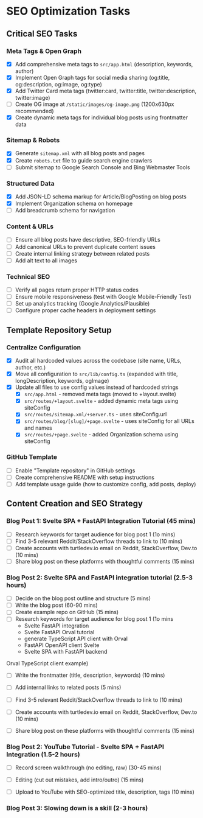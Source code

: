 # SEO Optimization Tasks

## Critical SEO Tasks

### Meta Tags & Open Graph
- [x] Add comprehensive meta tags to `src/app.html` (description, keywords, author)
- [x] Implement Open Graph tags for social media sharing (og:title, og:description, og:image, og:type)
- [x] Add Twitter Card meta tags (twitter:card, twitter:title, twitter:description, twitter:image)
- [ ] Create OG image at `/static/images/og-image.png` (1200x630px recommended)
- [x] Create dynamic meta tags for individual blog posts using frontmatter data

### Sitemap & Robots
- [x] Generate `sitemap.xml` with all blog posts and pages
- [x] Create `robots.txt` file to guide search engine crawlers
- [ ] Submit sitemap to Google Search Console and Bing Webmaster Tools

### Structured Data
- [x] Add JSON-LD schema markup for Article/BlogPosting on blog posts
- [x] Implement Organization schema on homepage
- [ ] Add breadcrumb schema for navigation

### Content & URLs
- [ ] Ensure all blog posts have descriptive, SEO-friendly URLs
- [ ] Add canonical URLs to prevent duplicate content issues
- [ ] Create internal linking strategy between related posts
- [ ] Add alt text to all images

### Technical SEO
- [ ] Verify all pages return proper HTTP status codes
- [ ] Ensure mobile responsiveness (test with Google Mobile-Friendly Test)
- [ ] Set up analytics tracking (Google Analytics/Plausible)
- [ ] Configure proper cache headers in deployment settings

## Template Repository Setup

### Centralize Configuration
- [x] Audit all hardcoded values across the codebase (site name, URLs, author, etc.)
- [x] Move all configuration to `src/lib/config.ts` (expanded with title, longDescription, keywords, ogImage)
- [x] Update all files to use config values instead of hardcoded strings
  - [x] `src/app.html` - removed meta tags (moved to +layout.svelte)
  - [x] `src/routes/+layout.svelte` - added dynamic meta tags using siteConfig
  - [x] `src/routes/sitemap.xml/+server.ts` - uses siteConfig.url
  - [x] `src/routes/blog/[slug]/+page.svelte` - uses siteConfig for all URLs and names
  - [x] `src/routes/+page.svelte` - added Organization schema using siteConfig

### GitHub Template
- [ ] Enable "Template repository" in GitHub settings
- [ ] Create comprehensive README with setup instructions
- [ ] Add template usage guide (how to customize config, add posts, deploy)

## Content Creation and SEO Strategy

### Blog Post 1: Svelte SPA + FastAPI Integration Tutorial (45 mins)

- [ ] Research keywords for target audience for blog post 1 (1o mins)
- [ ] Find 3-5 relevant Reddit/StackOverflow threads to link to (10 mins)
- [ ] Create accounts with turtledev.io email on Reddit, StackOverflow, Dev.to (10 mins)
- [ ] Share blog post on these platforms with thoughtful comments (15 mins)

### Blog Post 2: Svelte SPA and FastAPI integration tutorial (2.5-3 hours)

- [ ] Decide on the blog post outline and structure (5 mins)
- [ ] Write the blog post (60-90 mins)
- [ ] Create example repo on GitHub (15 mins)
- [ ] Research keywords for target audience for blog post 1 (1o mins
  - Svelte FastAPI integration
  - Svelte FastAPI Orval tutorial
  - generate TypeScript API client with Orval
  - FastAPI OpenAPI client Svelte
  - Svelte SPA with FastAPI backend
  

Orval TypeScript client example)
- [ ] Write the frontmatter (title, description, keywords) (10 mins)
- [ ] Add internal links to related posts (5 mins)
- [ ] Find 3-5 relevant Reddit/StackOverflow threads to link to (10 mins)

- [ ] Create accounts with turtledev.io email on Reddit, StackOverflow, Dev.to (10 mins)
- [ ] Share blog post on these platforms with thoughtful comments (15 mins)

### Blog Post 2: YouTube Tutorial - Svelte SPA + FastAPI Integration (1.5-2 hours)
- [ ] Record screen walkthrough (no editing, raw) (30-45 mins)
- [ ] Editing (cut out mistakes, add intro/outro) (15 mins)
- [ ] Upload to YouTube with SEO-optimized title, description, tags (10 mins)


### Blog Post 3: Slowing down is a skill (2-3 hours)